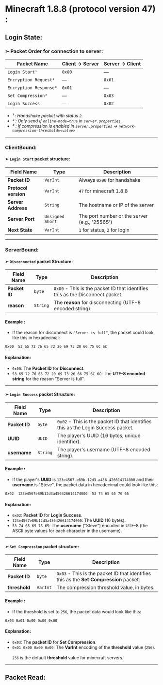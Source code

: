 # Minecraft 1.8.8 (protocol version 47) :

## Login State:

### ➢ Packet Order for connection to server:

| Packet Name             | Client → Server  | Server → Client   |
|-------------------------|------------------|-------------------|
| `Login Start¹`          | `0x00`           | —                 |
| `Encryption Request²`   | —                | `0x01`            |
| `Encryption Response²`  | `0x01`           | —                 |
| `Set Compression³`      | —                | `0x03`            |
| `Login Success`         | —                | `0x02`            |

- *¹ : Handshake packet with status `2`.*<br>
- *² : Only send if `online-mode=true` in `server.properties`.*
- *³ : If compression is enabled in `server.properties` → `network-compression-threshold=<value>`*

---
### ClientBound:
#### ➢ `Login Start` packet structure:

| Field Name           | Type                | Description                                   |
|----------------------|---------------------|-----------------------------------------------|
| **Packet ID**        | `VarInt`            | Always `0x00` for handshake                   |
| **Protocol version** | `VarInt`            | `47` for minecraft 1.8.8                      |
| **Server Address**   | `String`            | The hostname or IP of the server              |
| **Server Port**      | `Unsigned Short`    | The port number or the server (e.g., '25565') |
| **Next State**       | `VarInt`            | `1` for status, `2` for login                 |
---
### ServerBound:
#### ➢ `Disconnected` packet Structure:
| Field Name    | Type     | Description                                                                   |
|---------------|----------|-------------------------------------------------------------------------------|
| **Packet ID** | `byte`   | `0x00` - This is the packet ID that identifies this as the Disconnect packet. |
| **reason**    | `String` | The **reason** for disconnecting (UTF-8 encoded string).                      |

#### Example :
- If the reason for disconnect is `"Server is full"`, the packet could look like this in hexadecimal:

```
0x00  53 65 72 76 65 72 20 69 73 20 66 75 6C 6C
```

#### Explanation:
- `0x00`: The **Packet ID** for **Disconnect**.
- `53 65 72 76 65 72 20 69 73 20 66 75 6C 6C`: The **UTF-8 encoded string** for the reason "Server is full".
---
#### ➢ `Login Success` packet Structure:

| Field Name    | Type     | Description                                                                      |
|---------------|----------|----------------------------------------------------------------------------------|
| **Packet ID** | `byte`   | `0x02` - This is the packet ID that identifies this as the Login Success packet. |
| **UUID**      | `UUID`   | The player's UUID (16 bytes, unique identifier).                                 |
| **username**  | `String` | The player's username (UTF-8 encoded string).                                    |

#### Example :
- If the player's **UUID** is `123e4567-e89b-12d3-a456-426614174000` and their **username** is "Steve", the packet data in hexadecimal could look like this:
```
0x02  123e4567e89b12d3a456426614174000  53 74 65 65 76 65
```

#### Explanation:
- `0x02`: **Packet ID** for **Login Success**.
- `123e4567e89b12d3a456426614174000`: The **UUID** (16 bytes).
- `53 74 65 65 76 65`: The **username** ("Steve") encoded in UTF-8 (the ASCII byte values for each character in the username).
---
#### ➢ `Set Compression` packet structure:

| Field Name    | Type     | Description                                                                                |
|---------------|----------|--------------------------------------------------------------------------------------------|
| **Packet ID** | `byte`   | `0x03`  - This is the packet ID that identifies this as the **Set Compression** packet.    | 
| **threshold** | `VarInt` | The compression threshold value, in bytes.                                                 | 

#### Example :
- If the threshold is set to `256`, the packet data would look like this:
``` 
0x03 0x01 0x00 0x00 0x00
```
#### Explanation:
- `0x03`: The **packet ID** for **Set Compression**.
- `0x01 0x00 0x00 0x00`: The **VarInt** encoding of the **threshold** value (`256`).
  <br><br>`256` is the default **threshold** value for minecraft servers.
---


## Packet Read:

